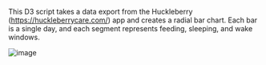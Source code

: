 This D3 script takes a data export from the Huckleberry (https://huckleberrycare.com/) app and creates a radial bar chart. Each bar is a single day, and each segment represents feeding, sleeping, and wake windows.

![image](https://github.com/glattoun/huckleberry/assets/42355730/54259bad-595a-40cf-bf64-e5f38cc8a6c8)
